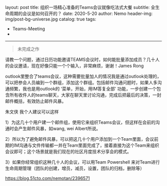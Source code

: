 layout:     post
title:      组织一场精心准备的Teams会议就像吃法式大餐
subtitle:  全生命周期的会议是如何召开的？
date:       2020-5-20
author:  Nemo
header-img: img/post-bg-universe.jpg
catalog: true
tags:

- Teams-Meeting
- 
---

> 未完成之作



请教一个问题，通过日历功能邀请TEAMS会议时，如何能批量添加成员？几十人的会议邀请，现在好像只能一个个输入，非常麻烦，谢谢！James Rong

outlook里整合了teams会议，这种需要批量加人的情况我是通过outlook处理的，可以把参会人员编到一个群组，添加这个群组。包括邮件沟通问题时，如果人多沟通频繁，我也是用outlook的 ‘菜单，开始，用IM答复全部’ 功能，一步创建一个包含所有收件人的teams聊天，大家在聊天里讨论沟通，完成后把最后的决策，一封邮件概括，有效防止邮件风暴。

朱文侠 我个人建议可以这样

1）为这几十个用户建一个邮件组，使用它来组织Teams会议，但这样在会前的沟通时会产生邮件风暴，如wang, wei Albert所说。

2）所以为了避免邮件风暴，可以把这几十个用户添加到一个Team里面，会议前期的IM沟通与文件传输都一并在Team里面完成了，接着直接为这个Team来组织会议即可；这个场景就是我们现在的社区月度技术分享会的模式。

3）如果你经常组织这种几十人的会议，可以用Team Powershell 来对Team进行生命周期管理（团队的创建，增员，减员，设置，团队的归档，删除等）

https://blog.51cto.com/nemotan/2396571